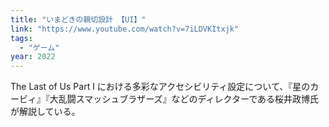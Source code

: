 ```yaml
---
title: "いまどきの親切設計 【UI】"
link: "https://www.youtube.com/watch?v=7iLDVKItxjk"
tags:
  - "ゲーム"
year: 2022
---
```


The Last of Us Part I における多彩なアクセシビリティ設定について、『星のカービィ』『大乱闘スマッシュブラザーズ』などのディレクターである桜井政博氏が解説している。
